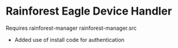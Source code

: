 # Rainforest Eagle Device Handler

Requires rainforest-manager
rainforest-manager.src

 * Added use of install code for authentication